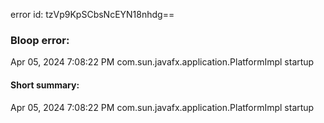 error id: tzVp9KpSCbsNcEYN18nhdg==
### Bloop error:

Apr 05, 2024 7:08:22 PM com.sun.javafx.application.PlatformImpl startup
#### Short summary: 

Apr 05, 2024 7:08:22 PM com.sun.javafx.application.PlatformImpl startup